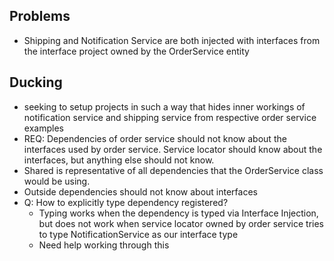 ## Problems
- Shipping and Notification Service are both injected with interfaces from the interface project owned by the OrderService entity

## Ducking
- seeking to setup projects in such a way that hides inner workings of notification service and shipping service from respective order service examples
- REQ: Dependencies of order service should not know about the interfaces used by order service. Service locator should know about the interfaces, but anything else should not know.
- Shared is representative of all dependencies that the OrderService class would be using.
- Outside dependencies should not know about interfaces
- Q: How to explicitly type dependency registered?
    - Typing works when the dependency is typed via Interface Injection, but does not work when service locator owned by order service tries to type NotificationService as our interface type
    - Need help working through this